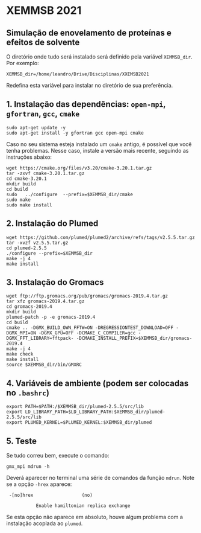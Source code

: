 # XEMMSB 2021

## Simulação de enovelamento de proteínas e efeitos de solvente

O diretório onde tudo será instalado será definido pela variável `XEMMSB_dir`. Por exemplo:

```
XEMMSB_dir=/home/leandro/Drive/Disciplinas/XXEMSB2021
```

Redefina esta variável para instalar no diretório de sua preferência.

## 1. Instalação das dependências: `open-mpi`, `gfortran`, `gcc`, `cmake`

```
sudo apt-get update -y
sudo apt-get install -y gfortran gcc open-mpi cmake
```

Caso no seu sistema esteja instalado um `cmake` antigo, é possível que você tenha problemas. Nesse caso, instale a versão mais recente, seguindo as instruções abaixo:

```
wget https://cmake.org/files/v3.20/cmake-3.20.1.tar.gz
tar -zxvf cmake-3.20.1.tar.gz
cd cmake-3.20.1
mkdir build
cd build
sudo   ../configure  --prefix=$XEMMSB_dir/cmake
sudo make
sudo make install
```

## 2. Instalação do Plumed

```
wget https://github.com/plumed/plumed2/archive/refs/tags/v2.5.5.tar.gz
tar -xvzf v2.5.5.tar.gz
cd plumed-2.5.5
./configure --prefix=$XEMMSB_dir
make -j 4
make install
```

## 3. Instalação do Gromacs

```
wget ftp://ftp.gromacs.org/pub/gromacs/gromacs-2019.4.tar.gz
tar xfz gromacs-2019.4.tar.gz
cd gromacs-2019.4
mkdir build
plumed-patch -p -e gromacs-2019.4
cd build
cmake .. -DGMX_BUILD_OWN_FFTW=ON -DREGRESSIONTEST_DOWNLOAD=OFF -DGMX_MPI=ON -DGMX_GPU=OFF -DCMAKE_C_COMPILER=gcc -DGMX_FFT_LIBRARY=fftpack- -DCMAKE_INSTALL_PREFIX=$XEMMSB_dir/gromacs-2019.4
make -j 4
make check
make install
source $XEMMSB_dir/bin/GMXRC
```

## 4. Variáveis de ambiente (podem ser colocadas no `.bashrc`)

```
export PATH=$PATH:/$XEMMSB_dir/plumed-2.5.5/src/lib
export LD_LIBRARY_PATH=$LD_LIBRARY_PATH:$XEMMSB_dir/plumed-2.5.5/src/lib
export PLUMED_KERNEL=$PLUMED_KERNEL:$XEMMSB_dir/plumed
```

## 5. Teste

Se tudo correu bem, execute o comando:

```
gmx_mpi mdrun -h
```

Deverá aparecer no terminal uma série de comandos da função `mdrun`. Note se a opção `-hrex` aparece:

```
 -[no]hrex                  (no)

           Enable hamiltonian replica exchange
```

Se esta opção não aparece em absoluto, houve algum problema com a instalação acoplada ao `plumed`.










